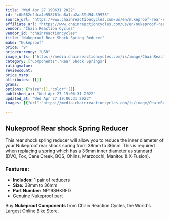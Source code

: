 ```yaml
---
title: "Wed Apr 27 190631 2022"
id: "c0b682e2dca4e558761ea8a1ca2aa59d94c39978"
source_url: "https://www.chainreactioncycles.com/us/en/nukeproof-rear-shock-spring-reducer/rp-prod186930"
affiliate_url: "https://www.chainreactioncycles.com/us/en/nukeproof-rear-shock-spring-reducer/rp-prod186930"
vendor: "Chain Reaction Cycles"
vendor_id: "chainreactioncycles"
title: "Nukeproof Rear Shock Spring Reducer"
make: "Nukeproof"
price: "9"
pricecurrency: "USD"
image_urls: ["https://media.chainreactioncycles.com/is/image/ChainReactionCycles/prod186930_NC_NE_01?wid=500&hei=505"]
category: ["Components","Rear Shock Springs"]
ratingvalue: 
reviewcount: 
price_msrp: 
attributes: [[]]
grams: 
options: {"size":[],"color":[]}
published_at: "Wed Apr 27 19:06:31 2022"
updated_at: "Wed Apr 27 19:06:31 2022"
images: [{"url":"https://media.chainreactioncycles.com/is/image/ChainReactionCycles/prod186930_NC_NE_01?wid=500&hei=505","path":"full/46a6f875a9e3cc499c0e11aec1d6ca3715f08b94.jpg","checksum":"826d3a105f75263ebed0c043bc3e1940","status":"downloaded"}]

---
```

<h2 class="from-description-field">Nukeproof Rear shock Spring Reducer</h2><p>This rear shock spring reducer will allow you to reduce the inner diameter of your Nukeproof rear shock spring from 38mm to 36mm. This is required when replacing a spring which has a 36mm inner diameter as standard (DVO, Fox, Cane Creek, BOS, Ohlins, Marzocchi, Manitou & X-Fusion). </p><h3>Features:</h3><ul>   <li><strong>Includes:</strong> 1 pair of reducers</li>  <li><strong>Size:</strong> 38mm to 36mm</li>  <li><strong>Part Number:</strong> NP19SHKRED</li> <li>Genuine Nukeproof part</li></ul><p class="from-description-field">Buy <strong>Nukeproof Components</strong> from Chain Reaction Cycles, the World's Largest Online Bike Store.</p>